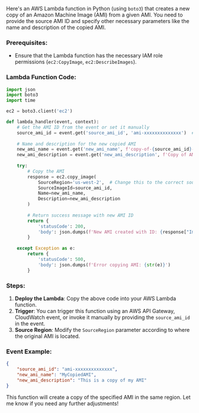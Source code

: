 Here's an AWS Lambda function in Python (using `boto3`) that creates a new copy of an Amazon Machine Image (AMI) from a given AMI. You need to provide the source AMI ID and specify other necessary parameters like the name and description of the copied AMI.

### Prerequisites:
- Ensure that the Lambda function has the necessary IAM role permissions (`ec2:CopyImage`, `ec2:DescribeImages`).

### Lambda Function Code:

```python
import json
import boto3
import time

ec2 = boto3.client('ec2')

def lambda_handler(event, context):
    # Get the AMI ID from the event or set it manually
    source_ami_id = event.get('source_ami_id', 'ami-xxxxxxxxxxxxxx')  # Replace with the source AMI ID
    
    # Name and description for the new copied AMI
    new_ami_name = event.get('new_ami_name', f'copy-of-{source_ami_id}-{int(time.time())}')
    new_ami_description = event.get('new_ami_description', f'Copy of AMI {source_ami_id}')
    
    try:
        # Copy the AMI
        response = ec2.copy_image(
            SourceRegion='us-west-2',  # Change this to the correct source region
            SourceImageId=source_ami_id,
            Name=new_ami_name,
            Description=new_ami_description
        )
        
        # Return success message with new AMI ID
        return {
            'statusCode': 200,
            'body': json.dumps(f'New AMI created with ID: {response["ImageId"]}')
        }
    
    except Exception as e:
        return {
            'statusCode': 500,
            'body': json.dumps(f'Error copying AMI: {str(e)}')
        }
```

### Steps:
1. **Deploy the Lambda**: Copy the above code into your AWS Lambda function.
2. **Trigger**: You can trigger this function using an AWS API Gateway, CloudWatch event, or invoke it manually by providing the `source_ami_id` in the event.
3. **Source Region**: Modify the `SourceRegion` parameter according to where the original AMI is located.

### Event Example:
```json
{
    "source_ami_id": "ami-xxxxxxxxxxxxxx",
    "new_ami_name": "MyCopiedAMI",
    "new_ami_description": "This is a copy of my AMI"
}
```

This function will create a copy of the specified AMI in the same region. Let me know if you need any further adjustments!
